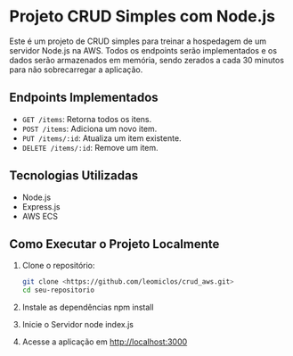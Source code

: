 # Projeto CRUD Simples com Node.js

Este é um projeto de CRUD simples para treinar a hospedagem de um servidor Node.js na AWS. Todos os endpoints serão implementados e os dados serão armazenados em memória, sendo zerados a cada 30 minutos para não sobrecarregar a aplicação.

## Endpoints Implementados

- `GET /items`: Retorna todos os itens.
- `POST /items`: Adiciona um novo item.
- `PUT /items/:id`: Atualiza um item existente.
- `DELETE /items/:id`: Remove um item.

## Tecnologias Utilizadas

- Node.js
- Express.js
- AWS ECS

## Como Executar o Projeto Localmente

1. Clone o repositório:

   ```bash
   git clone <https://github.com/leomiclos/crud_aws.git>
   cd seu-repositorio

2. Instale as dependências
    npm install

3. Inicie o Servidor
    node index.js

4. Acesse a aplicação em <http://localhost:3000>

